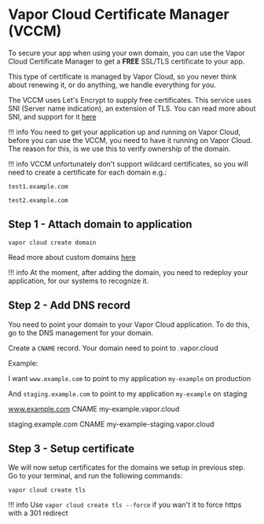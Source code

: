 # Vapor Cloud Certificate Manager (VCCM)

To secure your app when using your own domain, you can use the Vapor Cloud Certificate Manager to get a **FREE** SSL/TLS certificate to your app.

This type of certificate is managed by Vapor Cloud, so you never think about renewing it, or do anything, we handle everything for you.

The VCCM uses Let's Encrypt to supply free certificates. This service uses SNI (Server name indication), an extension of TLS. You can read more about SNI, and support for it [here](https://en.wikipedia.org/wiki/Server_Name_Indication)

!!! info
    You need to get your application up and running on Vapor Cloud, before you can use the VCCM, you need to have it running on Vapor Cloud.
    The reason for this, is we use this to verify ownership of the domain.

!!! info
    VCCM unfortunately don't support wildcard certificates, so you will need to create a certificate for each domain e.g.:

    test1.example.com

    test2.example.com

## Step 1 - Attach domain to application

```
vapor cloud create domain
```

Read more about custom domains [here](./add-domain.md)

!!! info
    At the moment, after adding the domain, you need to redeploy your application, for our systems to recognize it.

## Step 2 - Add DNS record

You need to point your domain to your Vapor Cloud application. To do this, go to the DNS management for your domain.

Create a `CNAME` record. Your domain need to point to <your-app>.vapor.cloud

Example:

I want `www.example.com` to point to my application `my-example` on production

And `staging.example.com` to point to my application `my-example` on staging

www.example.com CNAME my-example.vapor.cloud

staging.example.com CNAME my-example-staging.vapor.cloud

## Step 3 - Setup certificate

We will now setup certificates for the domains we setup in previous step. Go to your terminal, and run the following commands:

```
vapor cloud create tls
```

!!! info
    Use `vapor cloud create tls --force` if you wan't it to force https with a 301 redirect
